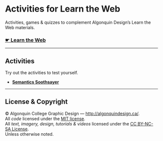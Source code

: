 # Activities for Learn the Web

Activities, games & quizzes to complement Algonquin Design’s Learn the Web materials.

### [☛ Learn the Web](http://learn-the-web.algonquindesign.ca/)

---

## Activities

Try out the activities to test yourself.

- [**Semantics Soothsayer**](http://activities.learn-the-web.algonquindesign.ca/semantics-soothsayer/)

---

## License & Copyright

© Algonquin College Graphic Design — <http://algonquindesign.ca/>.<br>
All *code* licensed under the [MIT license](LICENSE).<br>
All *text, imagery, design, tutorials & videos* licensed under the [CC BY-NC-SA License](http://creativecommons.org/licenses/by-nc-sa/4.0/).<br>
Unless otherwise noted.
